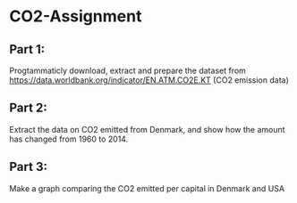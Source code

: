 # CO2-Assignment

## Part 1:
Progtammaticly download, extract and prepare the dataset from https://data.worldbank.org/indicator/EN.ATM.CO2E.KT (CO2 emission data)

## Part 2: 
Extract the data on CO2 emitted from Denmark, and show how the amount has changed from 1960 to 2014.

## Part 3:
Make a graph comparing the CO2 emitted per capital in Denmark and USA
